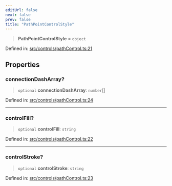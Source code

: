 ```yaml
---
editUrl: false
next: false
prev: false
title: "PathPointControlStyle"
---
```


> **PathPointControlStyle** = `object`

Defined in: [src/controls/pathControl.ts:21](https://github.com/fabricjs/fabric.js/blob/fea1b29b7495d9634e300bd4bfa43de097745805/src/controls/pathControl.ts#L21)

## Properties

### connectionDashArray?

> `optional` **connectionDashArray**: `number`[]

Defined in: [src/controls/pathControl.ts:24](https://github.com/fabricjs/fabric.js/blob/fea1b29b7495d9634e300bd4bfa43de097745805/src/controls/pathControl.ts#L24)

***

### controlFill?

> `optional` **controlFill**: `string`

Defined in: [src/controls/pathControl.ts:22](https://github.com/fabricjs/fabric.js/blob/fea1b29b7495d9634e300bd4bfa43de097745805/src/controls/pathControl.ts#L22)

***

### controlStroke?

> `optional` **controlStroke**: `string`

Defined in: [src/controls/pathControl.ts:23](https://github.com/fabricjs/fabric.js/blob/fea1b29b7495d9634e300bd4bfa43de097745805/src/controls/pathControl.ts#L23)

